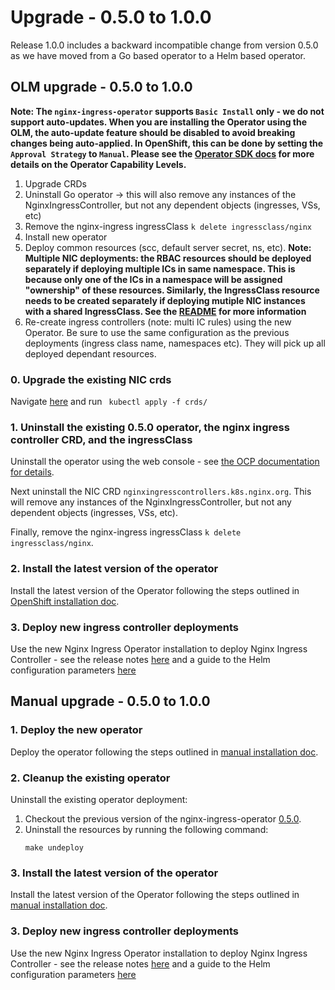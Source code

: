 # Upgrade - 0.5.0 to 1.0.0

Release 1.0.0 includes a backward incompatible change from version 0.5.0 as we have moved from a Go based operator to a Helm based operator.

## OLM upgrade - 0.5.0 to 1.0.0

**Note: The `nginx-ingress-operator` supports `Basic Install` only - we do not support auto-updates. When you are installing the Operator using the OLM, the auto-update feature should be disabled to avoid breaking changes being auto-applied. In OpenShift, this can be done by setting the `Approval Strategy` to `Manual`. Please see the [Operator SDK docs](https://sdk.operatorframework.io/docs/advanced-topics/operator-capabilities/operator-capabilities/) for more details on the Operator Capability Levels.**
1. Upgrade CRDs
2. Uninstall Go operator -> this will also remove any instances of the NginxIngressController, but not any dependent objects (ingresses, VSs, etc)
3. Remove the nginx-ingress ingressClass `k delete ingressclass/nginx`
4. Install new operator 
5. Deploy common resources (scc, default server secret, ns, etc).
**Note: Multiple NIC deployments: the RBAC resources should be deployed separately if deploying multiple ICs in same namespace. This is because only one of the ICs in a namespace will be assigned "ownership" of these resources. Similarly, the IngressClass resource needs to be created separately if deploying mutiple NIC instances with a shared IngressClass. See the [README](../README.md) for more information**
6. Re-create ingress controllers (note: multi IC rules) using the new Operator. Be sure to use the same configuration as the previous deployments (ingress class name, namespaces etc). They will pick up all deployed dependant resources.

### 0. Upgrade the existing NIC crds

Navigate [here](../helm-charts/nginx-ingress/) and run ` kubectl apply -f crds/`

### 1. Uninstall the existing 0.5.0 operator, the nginx ingress controller CRD, and the ingressClass

Uninstall the operator using the web console - see [the OCP documentation for details](https://access.redhat.com/documentation/en-us/openshift_container_platform/4.9/pdf/operators/OpenShift_Container_Platform-4.9-Operators-en-US.pdf). 

Next uninstall the NIC CRD `nginxingresscontrollers.k8s.nginx.org`. This will remove any instances of the NginxIngressController, but not any dependent objects (ingresses, VSs, etc).

Finally, remove the nginx-ingress ingressClass `k delete ingressclass/nginx`.

### 2. Install the latest version of the operator

Install the latest version of the Operator following the steps outlined in [OpenShift installation doc](./openshift-installation.md).

### 3. Deploy new ingress controller deployments

Use the new Nginx Ingress Operator installation to deploy Nginx Ingress Controller - see the release notes [here](https://docs.nginx.com/nginx-ingress-controller/releases/#nginx-ingress-controller-2-2-0) and a guide to the Helm configuration parameters [here](https://docs.nginx.com/nginx-ingress-controller/installation/installation-with-helm/#configuration)

## Manual upgrade - 0.5.0 to 1.0.0

### 1. Deploy the new operator

Deploy the operator following the steps outlined in [manual installation doc](./manual-installation.md).

### 2. Cleanup the existing operator

Uninstall the existing operator deployment:
   
1. Checkout the previous version of the nginx-ingress-operator [0.5.0](https://github.com/nginxinc/nginx-ingress-helm-operator/releases/tag/v0.5.0).
2. Uninstall the resources by running the following command:
    ```
    make undeploy
    ```

### 3. Install the latest version of the operator

Install the latest version of the Operator following the steps outlined in [manual installation doc](./manual-installation.md).

### 3. Deploy new ingress controller deployments

Use the new Nginx Ingress Operator installation to deploy Nginx Ingress Controller - see the release notes [here](https://docs.nginx.com/nginx-ingress-controller/releases/#nginx-ingress-controller-2-2-0) and a guide to the Helm configuration parameters [here](https://docs.nginx.com/nginx-ingress-controller/installation/installation-with-helm/#configuration)
